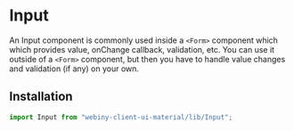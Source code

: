 # Input

An Input component is commonly used inside a `<Form>` component which which provides value, onChange callback, validation, etc.
You can use it outside of a `<Form>` component, but then you have to handle value changes and validation (if any) on your own.

## Installation
```js
import Input from "webiny-client-ui-material/lib/Input";
```